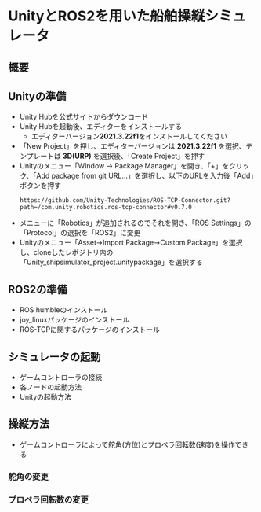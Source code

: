 # UnityとROS2を用いた船舶操縦シミュレータ

## 概要

## Unityの準備

- Unity Hubを[公式サイト](https://unity.com/ja/download)からダウンロード
- Unity Hubを起動後、エディターをインストールする
  - エディターバージョン**2021.3.22f1**をインストールしてください
- 「New Project」を押し、エディターバージョンは **2021.3.22f1** を選択、テンプレートは **3D(URP)** を選択後、「Create Project」を押す
- Unityのメニュー「Window → Package Manager」を開き、「+」をクリック、「Add package from git URL...」を選択し、以下のURLを入力後「Add」ボタンを押す
    ```
    https://github.com/Unity-Technologies/ROS-TCP-Connector.git?path=/com.unity.robotics.ros-tcp-connector#v0.7.0
    ```
- メニューに「Robotics」が追加されるのでそれを開き、「ROS Settings」の「Protocol」の選択を「ROS2」に変更
- Unityのメニュー「Asset→Import Package→Custom Package」を選択し、cloneしたレポジトリ内の「Unity_shipsimulator_project.unitypackage」を選択する


## ROS2の準備

- ROS humbleのインストール
- joy_linuxパッケージのインストール
- ROS-TCPに関するパッケージのインストール

## シミュレータの起動
- ゲームコントローラの接続
- 各ノードの起動方法
- Unityの起動方法

## 操縦方法
- ゲームコントローラによって舵角(方位)とプロペラ回転数(速度)を操作できる

### 舵角の変更

### プロペラ回転数の変更